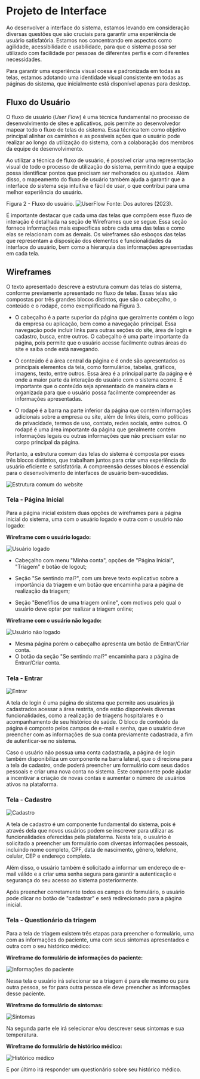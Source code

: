 
# Projeto de Interface

Ao desenvolver a interface do sistema, estamos levando em consideração diversas questões que são cruciais para garantir uma experiência de usuário satisfatória. Estamos nos concentrando em aspectos como agilidade, acessibilidade e usabilidade, para que o sistema possa ser utilizado com facilidade por pessoas de diferentes perfis e com diferentes necessidades.

Para garantir uma experiência visual coesa e padronizada em todas as telas, estamos adotando uma identidade visual consistente em todas as páginas do sistema, que inicialmente está disponível apenas para desktop.
## Fluxo do Usuário 

O fluxo de usuário (*User Flow*) é uma técnica fundamental no processo de desenvolvimento de sites e aplicativos, pois permite ao desenvolvedor mapear todo o fluxo de telas do sistema. Essa técnica tem como objetivo principal alinhar os caminhos e as possíveis ações que o usuário pode realizar ao longo da utilização do sistema, com a colaboração dos membros da equipe de desenvolvimento.

Ao utilizar a técnica de fluxo de usuário, é possível criar uma representação visual de todo o processo de utilização do sistema, permitindo que a equipe possa identificar pontos que precisam ser melhorados ou ajustados. Além disso, o mapeamento do fluxo de usuário também ajuda a garantir que a interface do sistema seja intuitiva e fácil de usar, o que contribui para uma melhor experiência do usuário.

Figura 2 - Fluxo do usuário.
![UserFlow](img/FluxoDoUsuario.png)
Fonte: Dos autores (2023).

É importante destacar que cada uma das telas que compõem esse fluxo de interação é detalhada na seção de Wireframes que se segue. Essa seção fornece informações mais específicas sobre cada uma das telas e como elas se relacionam com as demais. Os wireframes são esboços das telas que representam a disposição dos elementos e funcionalidades da interface do usuário, bem como a hierarquia das informações apresentadas em cada tela.

## Wireframes

O texto apresentado descreve a estrutura comum das telas do sistema, conforme previamente apresentado no fluxo de telas. Essas telas são compostas por três grandes blocos distintos, que são o cabeçalho, o conteúdo e o rodapé, como exemplificado na Figura 3.

- O cabeçalho é a parte superior da página que geralmente contém o logo da empresa ou aplicação, bem como a navegação principal. Essa navegação pode incluir links para outras seções do site, área de login e cadastro, busca, entre outros. O cabeçalho é uma parte importante da página, pois permite que o usuário acesse facilmente outras áreas do site e saiba onde está navegando.

- O conteúdo é a área central da página e é onde são apresentados os principais elementos da tela, como formulários, tabelas, gráficos, imagens, texto, entre outros. Essa área é a principal parte da página e é onde a maior parte da interação do usuário com o sistema ocorre. É importante que o conteúdo seja apresentado de maneira clara e organizada para que o usuário possa facilmente compreender as informações apresentadas.

- O rodapé é a barra na parte inferior da página que contém informações adicionais sobre a empresa ou site, além de links úteis, como políticas de privacidade, termos de uso, contato, redes sociais, entre outros. O rodapé é uma área importante da página que geralmente contém informações legais ou outras informações que não precisam estar no corpo principal da página.

Portanto, a estrutura comum das telas do sistema é composta por esses três blocos distintos, que trabalham juntos para criar uma experiência do usuário eficiente e satisfatória. A compreensão desses blocos é essencial para o desenvolvimento de interfaces de usuário bem-sucedidas.

![Estrutura comum do website](img/EstruturaComum.png)

### Tela - Página Inicial

Para a página inicial existem duas opções de wireframes para a página inicial do sistema, uma com o usuário logado e outra com o usuário não logado:

**Wireframe com o usuário logado:**

![Usuário logado](img/Logado.png)

- Cabeçalho com menu "Minha conta", opções de "Página Inicial", "Triagem" e botão de logout;

- Seção "Se sentindo mal?", com um breve texto explicativo sobre a importância da triagem e um botão que encaminha para a página de realização da triagem;

- Seção "Benefífios de uma triagem online", com motivos pelo qual o usuário deve optar por realizar a triagem online;

**Wireframe com o usuário não logado:**

![Usuário não logado](img/Nao-Logado.png)

- Mesma página porém o cabeçalho apresenta um botão de Entrar/Criar conta.
- O botão da seção "Se sentindo mal?" encaminha para a página de Entrar/Criar conta.

### Tela - Entrar

![Entrar](img/Login.png)

A tela de login é uma página do sistema que permite aos usuários já cadastrados acessar a área restrita, onde estão disponíveis diversas funcionalidades, como a realização de triagens hospitalares e o acompanhamento de seu histórico de saúde. O bloco de conteúdo da página é composto pelos campos de e-mail e senha, que o usuário deve preencher com as informações de sua conta previamente cadastrada, a fim de autenticar-se no sistema.

Caso o usuário não possua uma conta cadastrada, a página de login também disponibiliza um componente na barra lateral, que o direciona para a tela de cadastro, onde poderá preencher um formulário com seus dados pessoais e criar uma nova conta no sistema. Este componente pode ajudar a incentivar a criação de novas contas e aumentar o número de usuários ativos na plataforma.

### Tela - Cadastro 

![Cadastro](img/Cadastro.png)

A tela de cadastro é um componente fundamental do sistema, pois é através dela que novos usuários podem se inscrever para utilizar as funcionalidades oferecidas pela plataforma. Nesta tela, o usuário é solicitado a preencher um formulário com diversas informações pessoais, incluindo nome completo, CPF, data de nascimento, gênero, telefone, celular, CEP e endereço completo.

Além disso, o usuário também é solicitado a informar um endereço de e-mail válido e a criar uma senha segura para garantir a autenticação e segurança do seu acesso ao sistema posteriormente.

Após preencher corretamente todos os campos do formulário, o usuário pode clicar no botão de "cadastrar" e será redirecionado para a página inicial.

### Tela - Questionário da triagem

Para a tela de triagem existem três etapas para preencher o formulário, uma com as informações do paciente, uma com seus sintomas apresentados e outra com o seu histórico médico:

**Wireframe do formulário de informações do paciente:**

![Informações do paciente](img/Triagem-1.png)

Nessa tela o usuário irá selecionar se a triagem é para ele mesmo ou para outra pessoa, se for para outra pessoa ele deve preencher as informações desse paciente.

**Wireframe do formulário de sintomas:**

![Sintomas](img/Triagem-2.png)

Na segunda parte ele irá selecionar e/ou descrever seus sintomas e sua temperatura.

**Wireframe do formulário de histórico médico:**

![Histórico médico](img/Triagem-3.png)

E por último irá responder um questionário sobre seu histórico médico.

